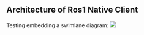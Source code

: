 ## Architecture of Ros1 Native Client
Testing embedding a swimlane diagram:
![](https://swimlanes.io/d/bdfA9Qttf)
